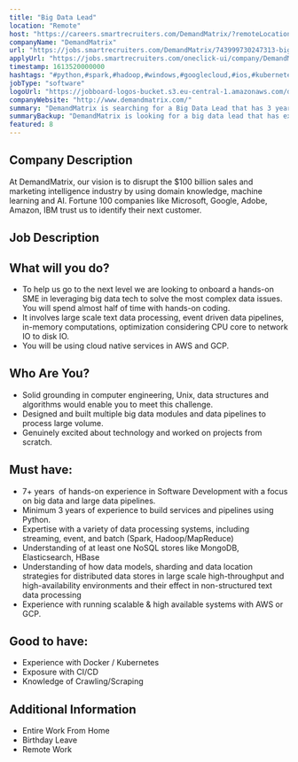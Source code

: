 ```yaml
---
title: "Big Data Lead"
location: "Remote"
host: "https://careers.smartrecruiters.com/DemandMatrix/?remoteLocation=true"
companyName: "DemandMatrix"
url: "https://jobs.smartrecruiters.com/DemandMatrix/743999730247313-big-data-lead"
applyUrl: "https://jobs.smartrecruiters.com/oneclick-ui/company/DemandMatrix/publication/964c563c-1eb0-490c-9a4c-8b6aedb16ae9?dcr_id=DCRA1"
timestamp: 1613520000000
hashtags: "#python,#spark,#hadoop,#windows,#googlecloud,#ios,#kubernetes,#docker,#aws,#ui/ux"
jobType: "software"
logoUrl: "https://jobboard-logos-bucket.s3.eu-central-1.amazonaws.com/demandmatrix"
companyWebsite: "http://www.demandmatrix.com/"
summary: "DemandMatrix is searching for a Big Data Lead that has 3 years of experience to build services and pipelines using Python."
summaryBackup: "DemandMatrix is looking for a big data lead that has experience in: #python, #googlecloud, #spark."
featured: 8
---
```


## Company Description

At DemandMatrix, our vision is to disrupt the $100 billion sales and marketing intelligence industry by using domain knowledge, machine learning and AI. Fortune 100 companies like Microsoft, Google, Adobe, Amazon, IBM trust us to identify their next customer.

## Job Description

## What will you do?

*   To help us go to the next level we are looking to onboard a hands-on SME in leveraging big data tech to solve the most complex data issues. You will spend almost half of time with hands-on coding.
*   It involves large scale text data processing, event driven data pipelines, in-memory computations, optimization considering CPU core to network IO to disk IO.
*   You will be using cloud native services in AWS and GCP.

## Who Are You? 

*   Solid grounding in computer engineering, Unix, data structures and algorithms would enable you to meet this challenge.
*   Designed and built multiple big data modules and data pipelines to process large volume. 
*   Genuinely excited about technology and worked on projects from scratch. 

## Must have:

*   7+ years  of hands-on experience in Software Development with a focus on big data and large data pipelines.
*   Minimum 3 years of experience to build services and pipelines using Python.
*   Expertise with a variety of data processing systems, including streaming, event, and batch (Spark, Hadoop/MapReduce)
*   Understanding of at least one NoSQL stores like MongoDB, Elasticsearch, HBase
*   Understanding of how data models, sharding and data location strategies for distributed data stores in large scale high-throughput and high-availability environments and their effect in non-structured text data processing
*   Experience with running scalable & high available systems with AWS or GCP.

## Good to have:

*   Experience with Docker / Kubernetes
*   Exposure with CI/CD
*   Knowledge of Crawling/Scraping

## Additional Information

*   Entire Work From Home
*   Birthday Leave
*   Remote Work
